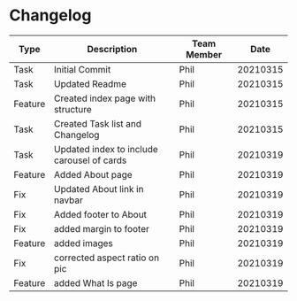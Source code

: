 # Changelog

**Type** | **Description** | **Team Member** | **Date**
------ | ------ | ------ | ------
Task | Initial Commit | Phil | 20210315
Task | Updated Readme | Phil | 20210315
Feature | Created index page with structure | Phil | 20210315
Task | Created Task list and Changelog | Phil | 20210315
Task | Updated index to include carousel of cards | Phil | 20210319
Feature | Added About page | Phil | 20210319
Fix | Updated About link in navbar | Phil | 20210319
Fix | Added footer to About | Phil | 20210319
Fix | added margin to footer | Phil | 20210319
Feature | added images | Phil | 20210319
Fix | corrected aspect ratio on pic | Phil | 20210319
Feature | added What Is page | Phil | 20210319
